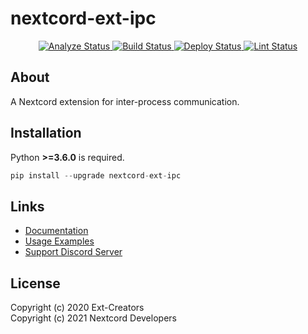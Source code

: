 # nextcord-ext-ipc

<p style="text-align: center">
        <a href="https://github.com/nextcord/nextcord-ext-ipc/actions?query=workflow%3AAnalyze+event%3Apush">
            <img alt="Analyze Status"
                 src="https://github.com/nextcord/nextcord-ext-ipc/workflows/Analyze/badge.svg?event=push" />
        </a>
        <a href="https://github.com/nextcord/nextcord-ext-ipc/actions?query=workflow%3ABuild+event%3Apush">
            <img alt="Build Status"
                 src="https://github.com/nextcord/nextcord-ext-ipc/workflows/Build/badge.svg?event=push" />
        </a>
        <a href="https://github.com/nextcord/nextcord-ext-ipc/actions?query=workflow%3ADeploy+event%3Apush">
            <img alt="Deploy Status"
                 src="https://github.com/nextcord/nextcord-ext-ipc/workflows/Deploy/badge.svg?event=push" />
        </a>
        <a href="https://github.com/Ext-Creators/nextcord-ext-ipc/actions?query=workflow%3ALint+event%3Apush">
            <img alt="Lint Status"
                 src="https://github.com/nextcord/nextcord-ext-ipc/workflows/Lint/badge.svg?event=push" />
        </a>
</p>

## About

A Nextcord extension for inter-process communication.

## Installation

Python **>=3.6.0** is required.

```py 
pip install --upgrade nextcord-ext-ipc
```

## Links 

- [Documentation](https://nextcord-ext-ipc.readthedocs.io)
- [Usage Examples](https://github.com/nextcord/nextcord-ext-ipc/tree/master/examples)
- [Support Discord Server](https://discord.gg/ZebatWssCB)

## License

Copyright (c) 2020 Ext-Creators  
Copyright (c) 2021 Nextcord Developers
